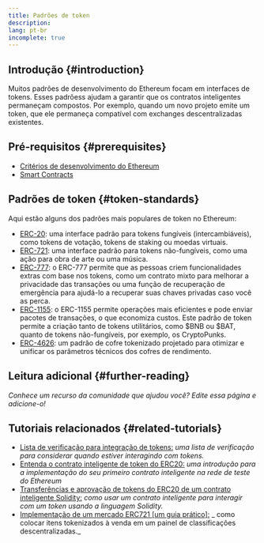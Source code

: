 ```yaml
---
title: Padrões de token
description:
lang: pt-br
incomplete: true
---
```


## Introdução {#introduction}

Muitos padrões de desenvolvimento do Ethereum focam em interfaces de tokens. Esses padrõess ajudam a garantir que os contratos inteligentes permaneçam compostos. Por exemplo, quando um novo projeto emite um token, que ele permaneça compatível com exchanges descentralizadas existentes.

## Pré-requisitos {#prerequisites}

- [Critérios de desenvolvimento do Ethereum](/developers/docs/standards/)
- [Smart Contracts](/developers/docs/smart-contracts/)

## Padrões de token {#token-standards}

Aqui estão alguns dos padrões mais populares de token no Ethereum:

- [ERC-20](/developers/docs/standards/tokens/erc-20/): uma interface padrão para tokens fungíveis (intercambiáveis), como tokens de votação, tokens de staking ou moedas virtuais.
- [ERC-721](/developers/docs/standards/tokens/erc-721/): uma interface padrão para tokens não-fungíveis, como uma ação para obra de arte ou uma música.
- [ERC-777](/developers/docs/standards/tokens/erc-777/): o ERC-777 permite que as pessoas criem funcionalidades extras com base nos tokens, como um contrato mixto para melhorar a privacidade das transações ou uma função de recuperação de emergência para ajudá-lo a recuperar suas chaves privadas caso você as perca.
- [ERC-1155](/developers/docs/standards/tokens/erc-1155/): o ERC-1155 permite operações mais eficientes e pode enviar pacotes de transações, o que economiza custos. Este padrão de token permite a criação tanto de tokens utilitários, como $BNB ou $BAT, quanto de tokens não-fungíveis, por exemplo, os CryptoPunks.
- [ERC-4626](/developers/docs/standards/tokens/erc-4626/): um padrão de cofre tokenizado projetado para otimizar e unificar os parâmetros técnicos dos cofres de rendimento.

## Leitura adicional {#further-reading}

_Conhece um recurso da comunidade que ajudou você? Edite essa página e adicione-o!_

## Tutoriais relacionados {#related-tutorials}

- [Lista de verificação para integração de tokens:](/developers/tutorials/token-integration-checklist/) _uma lista de verificação para considerar quando estiver interagindo com tokens._
- [Entenda o contrato inteligente de token do ERC20:](/developers/tutorials/understand-the-erc-20-token-smart-contract/) _uma introdução para a implementação do seu primeiro contrato inteligente na rede de teste do Ethereum_
- [Transferências e aprovação de tokens do ERC20 de um contrato inteligente Solidity:](/developers/tutorials/transfers-and-approval-of-erc-20-tokens-from-a-solidity-smart-contract/) _como usar um contrato inteligente para interagir com um token usando a linguagem Solidity._
- [Implementação de um mercado ERC721 [um guia prático]:](/developers/tutorials/how-to-implement-an-erc721-market/) _ como colocar itens tokenizados à venda em um painel de classificações descentralizadas._
